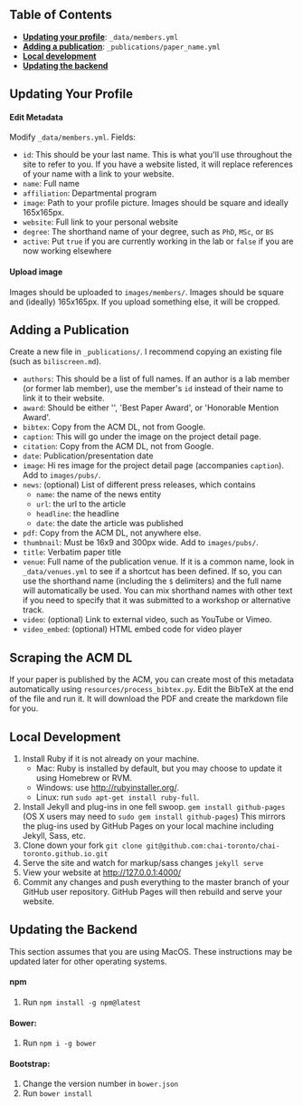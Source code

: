 ## Table of Contents
- **[Updating your profile](#updating-your-profile)**: `_data/members.yml`
- **[Adding a publication](#adding-a-publication)**: `_publications/paper_name.yml`
- **[Local development](#local-development)**
- **[Updating the backend](#updating-the-backend)**

## Updating Your Profile
#### Edit Metadata
Modify `_data/members.yml`.
Fields:
- `id`: This should be your last name. This is what you'll use throughout the site to refer to you. If you have a website listed, it will replace references of your name with a link to your website.
- `name`: Full name
- `affiliation`: Departmental program
- `image`: Path to your profile picture. Images should be square and ideally 165x165px.
- `website`: Full link to your personal website
- `degree`: The shorthand name of your degree, such as `PhD`, `MSc`, or `BS`
- `active`: Put `true` if you are currently working in the lab or `false` if you are now working elsewhere

#### Upload image
Images should be uploaded to `images/members/`. Images should be square and (ideally) 165x165px. If you upload something else, it will be cropped.

## Adding a Publication
Create a new file in `_publications/`. I recommend copying an existing file (such as `biliscreen.md`).

- `authors`: This should be a list of full names. If an author is a lab member (or former lab member), use the member's `id` instead of their name to link it to their website.
- `award`: Should be either '', 'Best Paper Award', or 'Honorable Mention Award'.
- `bibtex`: Copy from the ACM DL, not from Google.
- `caption`: This will go under the image on the project detail page.
- `citation`: Copy from the ACM DL, not from Google.
- `date`: Publication/presentation date
- `image`: Hi res image for the project detail page (accompanies `caption`). Add to `images/pubs/`.
- `news`: (optional) List of different press releases, which contains
	- `name`: the name of the news entity
	- `url`: the url to the article
	- `headline`: the headline
	- `date`: the date the article was published
- `pdf`: Copy from the ACM DL, not anywhere else.
- `thumbnail`: Must be 16x9 and 300px wide. Add to `images/pubs/`.
- `title`: Verbatim paper title
- `venue`: Full name of the publication venue. If it is a common name, look in `_data/venues.yml` to see if a shortcut has been defined. If so, you can use the shorthand name (including the `$` delimiters) and the full name will automatically be used. You can mix shorthand names with other text if you need to specify that it was submitted to a workshop or alternative track.
- `video`: (optional) Link to external video, such as YouTube or Vimeo.
- `video_embed`: (optional) HTML embed code for video player

## Scraping the ACM DL
If your paper is published by the ACM, you can create most of this metadata automatically using `resources/process_bibtex.py`. Edit the BibTeX at the end of the file and run it. It will download the PDF and create the markdown file for you.

## Local Development
1. Install Ruby if it is not already on your machine.
	* Mac: Ruby is installed by default, but you may choose to update it using Homebrew or RVM. 
	* Windows: use http://rubyinstaller.org/. 
	* Linux: run `sudo apt-get install ruby-full`.
2. Install Jekyll and plug-ins in one fell swoop. `gem install github-pages` (OS X users may need to `sudo gem install github-pages`) This mirrors the plug-ins used by GitHub Pages on your local machine including Jekyll, Sass, etc.
3. Clone down your fork `git clone git@github.com:chai-toronto/chai-toronto.github.io.git`
4. Serve the site and watch for markup/sass changes `jekyll serve`
5. View your website at http://127.0.0.1:4000/
6. Commit any changes and push everything to the master branch of your GitHub user repository. GitHub Pages will then rebuild and serve your website.

## Updating the Backend
This section assumes that you are using MacOS. These instructions may be updated later for other operating systems.

#### npm
1. Run `npm install -g npm@latest`

#### Bower:
1. Run `npm i -g bower`

#### Bootstrap:
1. Change the version number in `bower.json`
2. Run `bower install`
